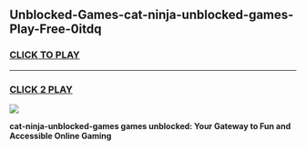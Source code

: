 
## Unblocked-Games-cat-ninja-unblocked-games-Play-Free-0itdq
<h3>
<a href="https://premium76.site?title=cat-ninja-unblocked-games&ref=12A">CLICK TO PLAY</a></h3>
<hr>

<h3>
<a href="https://premium76.site?title=cat-ninja-unblocked-games&ref=12A">CLICK 2 PLAY</a>
  
</h3>

<a href="https://premium76.site?title=cat-ninja-unblocked-games&ref=12A"><img src="https://clearcache.store/games.png"></a>


**cat-ninja-unblocked-games games unblocked: Your Gateway to Fun and Accessible Online Gaming**
